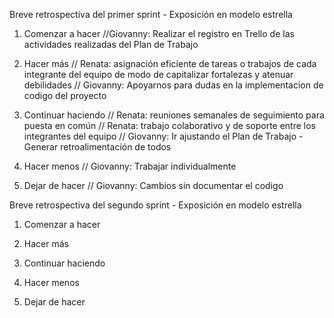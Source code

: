 Breve retrospectiva del primer sprint - Exposición en modelo estrella

1) Comenzar a hacer
//Giovanny: Realizar el registro en Trello de las actividades realizadas del Plan de Trabajo

2) Hacer más
// Renata: asignación eficiente de tareas o trabajos de cada integrante del equipo de modo de capitalizar fortalezas y atenuar debilidades
// Giovanny: Apoyarnos para dudas en la implementacion de codigo del proyecto

3) Continuar haciendo
// Renata: reuniones semanales de seguimiento para puesta en común
// Renata: trabajo colaborativo y de soporte entre los integrantes del equipo
// Giovanny: Ir ajustando el Plan de Trabajo - Generar retroalimentación de todos

4) Hacer menos
// Giovanny: Trabajar individualmente

5) Dejar de hacer
// Giovanny: Cambios sin documentar el codigo

Breve retrospectiva del segundo sprint - Exposición en modelo estrella

1) Comenzar a hacer

2) Hacer más

3) Continuar haciendo

4) Hacer menos

5) Dejar de hacer
